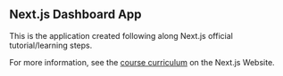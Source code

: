 ## Next.js Dashboard App

This is the application created following along Next.js official tutorial/learning steps. 

For more information, see the [course curriculum](https://nextjs.org/learn) on the Next.js Website.
